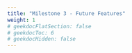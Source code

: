 ```yaml
---
title: "Milestone 3 - Future Features"
weight: 1
# geekdocFlatSection: false
# geekdocToc: 6
# geekdocHidden: false
---
```


